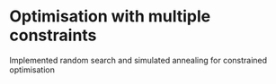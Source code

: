 # Optimisation with multiple constraints
Implemented random search and simulated annealing for constrained optimisation

